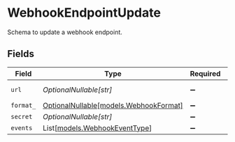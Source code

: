# WebhookEndpointUpdate

Schema to update a webhook endpoint.


## Fields

| Field                                                                | Type                                                                 | Required                                                             | Description                                                          | Example                                                              |
| -------------------------------------------------------------------- | -------------------------------------------------------------------- | -------------------------------------------------------------------- | -------------------------------------------------------------------- | -------------------------------------------------------------------- |
| `url`                                                                | *OptionalNullable[str]*                                              | :heavy_minus_sign:                                                   | N/A                                                                  | https://webhook.site/cb791d80-f26e-4f8c-be88-6e56054192b0            |
| `format_`                                                            | [OptionalNullable[models.WebhookFormat]](../models/webhookformat.md) | :heavy_minus_sign:                                                   | N/A                                                                  |                                                                      |
| `secret`                                                             | *OptionalNullable[str]*                                              | :heavy_minus_sign:                                                   | N/A                                                                  | f_z6mfSpxkjogyw3FkA2aH2gYE5huxruNf34MpdWMcA                          |
| `events`                                                             | List[[models.WebhookEventType](../models/webhookeventtype.md)]       | :heavy_minus_sign:                                                   | N/A                                                                  |                                                                      |